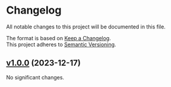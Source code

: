 # Changelog

All notable changes to this project will be documented in this file.

The format is based on [Keep a Changelog](http://keepachangelog.com/en/1.0.0/).<br/>
This project adheres to [Semantic Versioning](http://semver.org/spec/v2.0.0.html).

<!-- insertion marker -->

## [v1.0.0](https://github.com/bswck/class_singledispatch/tree/v1.0.0) (2023-12-17)


No significant changes.
